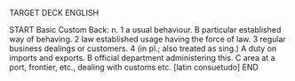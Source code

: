 TARGET DECK
ENGLISH

START
Basic
Custom
Back: n. 1 a usual behaviour. B particular established way of behaving. 2 law established usage having the force of law. 3 regular business dealings or customers. 4 (in pl.; also treated as sing.) A duty on imports and exports. B official department administering this. C area at a port, frontier, etc., dealing with customs etc. [latin consuetudo]
END
